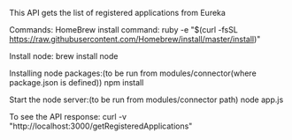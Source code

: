 This API gets the list of registered applications from Eureka

Commands:
HomeBrew install command:
ruby -e "$(curl -fsSL https://raw.githubusercontent.com/Homebrew/install/master/install)"


Install node:
brew install node

Installing node packages:(to be run from modules/connector(where package.json is defined))
npm install


Start the node server:(to be run from modules/connector path)
node app.js


To see the API response:
curl -v "http://localhost:3000/getRegisteredApplications"
